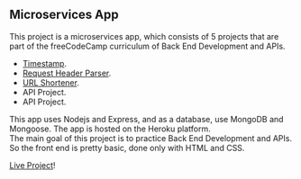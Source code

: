 ## Microservices App

This project is a microservices app, which consists of 5 projects that are part of the freeCodeCamp curriculum of Back End Development and APIs.  
- [Timestamp](https://immense-eyrie-58582.herokuapp.com/timestamp).
- [Request Header Parser](https://immense-eyrie-58582.herokuapp.com/req-header-parser).
- [URL Shortener](https://immense-eyrie-58582.herokuapp.com/urel-shortener).
- API Project.
- API Project.

This app uses Nodejs and Express, and as a database, use MongoDB and Mongoose. The app is hosted on the Heroku platform.  
The main goal of this project is to practice Back End Development and APIs. So the front end is pretty basic, done only with HTML and CSS.

[Live Project](https://immense-eyrie-58582.herokuapp.com/)!